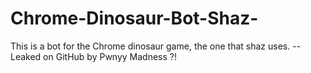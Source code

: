 # Chrome-Dinosaur-Bot-Shaz-
This is a bot for the Chrome dinosaur game, the one that shaz uses. -- Leaked on GitHub by Pwnyy Madness ?!
